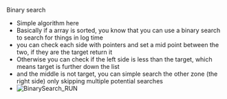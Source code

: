 Binary search
* Simple algorithm here
* Basically if a array is sorted, you know that you can use a binary search to search for things in log time
* you can check each side with pointers and set a mid point between the two, if they are the target return it
* Otherwise you can check if the left side is less than the target, which means target is further down the list
* and the middle is not target, you can simple search the other zone (the right side) only skipping multiple potential searches
* ![BinarySearch_RUN](https://github.com/EthanNgit/leetcodeSolutions/assets/105979510/7fc658bf-f1b7-4036-aabc-715bba7fa817)
